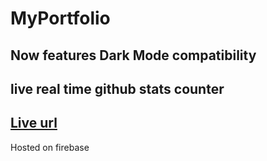 # MyPortfolio
## Now features Dark Mode compatibility 
## live real time github stats counter
## <a href="https://collinskoechportfolio.web.app">Live url</a>
Hosted on firebase
